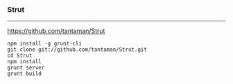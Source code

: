 ### Strut
---
https://github.com/tantaman/Strut

```
npm install -g grunt-cli
git clone git://github.com/tantaman/Strut.git
cd Strut
npm install
grunt server
grunt build
```

```
```

```
```

